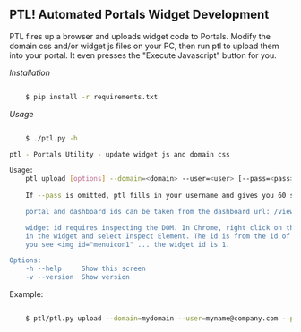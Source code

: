 PTL! Automated Portals Widget Development
-----------------------------------------

PTL fires up a browser and uploads widget code to Portals. Modify the domain css and/or widget js files on your PC, then run ptl to upload them into your portal. It even presses the "Execute Javascript" button for you.

*Installation*

```bash

    $ pip install -r requirements.txt
```

*Usage*

```bash

    $ ./ptl.py -h

ptl - Portals Utility - update widget js and domain css

Usage:
    ptl upload [options] --domain=<domain> --user=<user> [--pass=<pass>] [--widgetjs=<file> --portal=<id> --dashboard=<id> --widget=<id>] [--domaincss=<file>]
    
    If --pass is omitted, ptl fills in your username and gives you 60 seconds to enter your password. Don't dawdle!

    portal and dashboard ids can be taken from the dashboard url: /view/<portal>/<dashboard>

    widget id requires inspecting the DOM. In Chrome, right click on the down arrow on the top right
    in the widget and select Inspect Element. The id is from the id of that element, e.g. if
    you see <img id="menuicon1" ... the widget id is 1.

Options:
    -h --help     Show this screen
    -v --version  Show version
```

Example:

```bash

    $ ptl/ptl.py upload --domain=mydomain --user=myname@company.com --pass=mypassword --domaincss=domain.css --widgetjs=mywidget.js --portal=1219686468 --dashboard=1297260819 --widget=1
```
